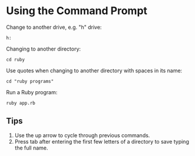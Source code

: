 # Using the Command Prompt

Change to another drive, e.g. "h" drive:

`h:`

Changing to another directory:

`cd ruby`

Use quotes when changing to another directory with spaces in its name:

`cd "ruby programs"`

Run a Ruby program:

`ruby app.rb`

## Tips

1. Use the up arrow to cycle through previous commands.
2. Press tab after entering the first few letters of a directory to save typing the full name.